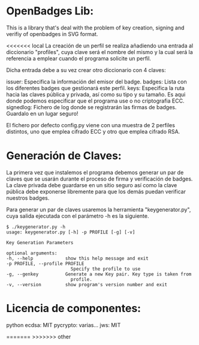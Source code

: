 OpenBadges Lib:
===============


This is a library that's deal with the problem of key creation, signing and verifiy of openbadges
in SVG format.


<<<<<<< local
La creación de un perfil se realiza añadiendo una entrada al diccionario "profiles", cuya clave
será el nombre del mismo y la cual será la referencia a emplear cuando el programa solicite un perfil.

Dicha entrada debe a su vez crear otro diccionario con 4 claves:

issuer:    Especifica la información del emisor del badge. 
badges:    Lista con los diferentes badges que gestionará este perfil.
keys:      Especifica la ruta hacia las claves pública y privada, así como su tipo y su tamaño.
           Es aqui donde podemos especificar que el programa use o no criptografia ECC.        
signedlog: Fichero de log donde se registrarán las firmas de badges. Guardalo en un lugar seguro!

El fichero por defecto config.py viene con una muestra de 2 perfiles distintos, uno que emplea cifrado
ECC y otro que emplea cifrado RSA.


Generación de Claves:
=====================

La primera vez que instalemos el programa debemos generar un par de claves que se usarán durante
el proceso de firma y verificación de badges. La clave privada debe guardarse en un sitio seguro
así como la clave pública debe exponerse libremente para que los demás puedan verificar nuestros badges.

Para generar un par de claves usaremos la herramienta "keygenerator.py", cuya salida ejecutada con el
parámetro -h es la siguiente.

    $ ./keygenerator.py -h
    usage: keygenerator.py [-h] -p PROFILE [-g] [-v]

    Key Generation Parameters

    optional arguments:
    -h, --help            show this help message and exit
    -p PROFILE, --profile PROFILE
                            Specify the profile to use
    -g, --genkey          Generate a new Key pair. Key type is taken from
                            profile.
    -v, --version         show program's version number and exit

    
Licencia de componentes:
========================

python ecdsa: MIT
pycrypto: varias...
jws: MIT



<EN CONSTRUCCION>
=======
>>>>>>> other
